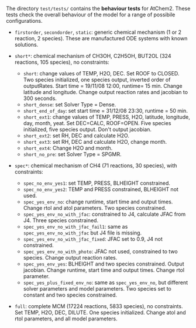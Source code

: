 The directory `test/tests/` contains the **behaviour tests** for
AtChem2. These tests check the overall behaviour of the model for a
range of possibile configurations.

- `firstorder`, `secondorder`, `static`: generic chemical mechanism (1 or 2 reaction, 2 species). These are manufactured ODE systems with known solutions.

- `short*`: chemical mechanism of CH3OH, C2H5OH, BUT2OL (324 reactions, 105 species), no constraints:
  - `short`: change values of TEMP, H2O, DEC. Set ROOF to CLOSED. Two species initialized, one species output, inverted order of outputRates. Start time = 19/11/08 12:00, runtime= 15 min. Change latitude and longitude. Change output reaction rates and jacobian to 300 seconds.
  - `short_dense`: set Solver Type = Dense.
  - `short_end_of_day`: set start time = 31/12/08 23:30, runtime = 50 min.
  - `short_ext1`: change values of TEMP, PRESS, H2O, latitude, longitude, day, month, yeat. Set DEC=CALC, ROOF=OPEN. Five species initialized, five species output. Don't output jacobian.
  - `short_ext2`: set RH, DEC and calculate H2O.
  - `short_ext3`: set RH, DEC and calculate H2O, change month.
  - `short_ext4`: Change H2O and month.
  - `short_no_pre`: set Solver Type = SPGMR.

- `spec*`: chemical mechanism of CH4 (71 reactions, 30 species), with constraints:
  - `spec_no_env_yes1`: set TEMP, PRESS, BLHEIGHT constrained.
  - `spec_no_env_yes2`: TEMP and PRESS constrained, BLHEIGHT not used.
  - `spec_yes_env_no`: change runtime, start time and output times. Change rtol and atol parameters. Two species constrained.
  - `spec_yes_env_no_with_jfac`: constrained to J4, calculate JFAC from J4. Three species constrained.
  - `spec_yes_env_no_with_jfac_fail1`: same as `spec_yes_env_no_with_jfac` but J4 file is missing.
  - `spec_yes_env_no_with_jfac_fixed`: JFAC set to 0.9, J4 not constrained.
  - `spec_yes_env_no_with_photo`: JFAC not used, constrained to two species. Change output reaction rates.
  - `spec_yes_env_yes`: BLHEIGHT and two species constrained. Output jacobian. Change runtime, start time and output times. Change rtol parameter.
  - `spec_yes_plus_fixed_env_no`: same as `spec_yes_env_no`, but different solver parameters and model parameters. Two species set to constant and two species constrained.

- `full`: complete MCM (17224 reactions, 5833 species), no constraints. Set TEMP, H2O, DEC, DILUTE. One species initialized. Change atol and rtol parameters, and all model parameters.
